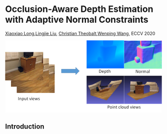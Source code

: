 # Occlusion-Aware Depth Estimation with Adaptive Normal Constraints
[Xiaoxiao Long](https://www.xxlong.site),[Lingjie Liu](https://lingjie0206.github.io), [Christian Theobalt](http://people.mpi-inf.mpg.de/~theobalt/),[Wenping Wang](https://i.cs.hku.hk/~wenping), ECCV 2020

<p align="center">
    <img src="./docs/images/teaser.png" alt="Image" width="512"  />
</p>

## Introduction
